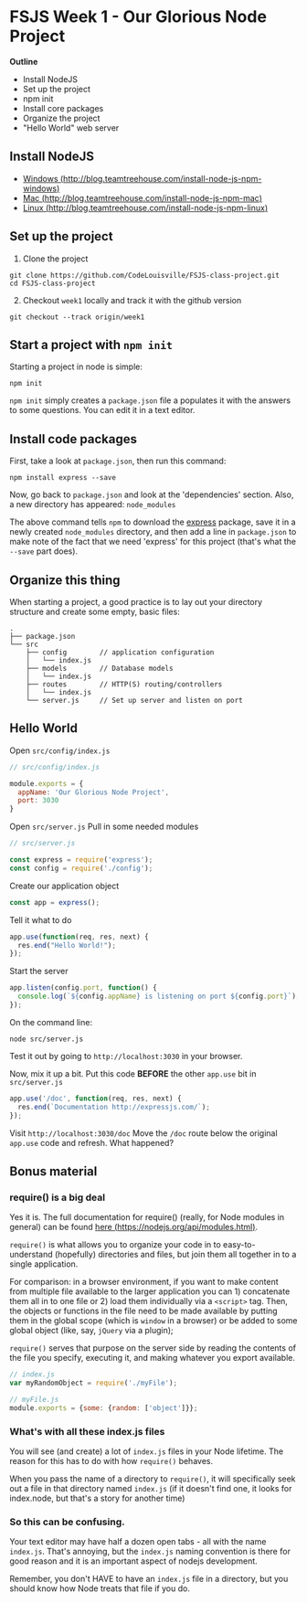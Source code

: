 # FSJS Week 1 - Our Glorious Node Project

**Outline**

* Install NodeJS
* Set up the project
* npm init
* Install core packages
* Organize the project
* "Hello World" web server

## Install NodeJS

- [Windows (http://blog.teamtreehouse.com/install-node-js-npm-windows)](http://blog.teamtreehouse.com/install-node-js-npm-windows)
- [Mac (http://blog.teamtreehouse.com/install-node-js-npm-mac)](http://blog.teamtreehouse.com/install-node-js-npm-mac)
- [Linux (http://blog.teamtreehouse.com/install-node-js-npm-linux)](http://blog.teamtreehouse.com/install-node-js-npm-linux)

## Set up the project
1. Clone the project
```
git clone https://github.com/CodeLouisville/FSJS-class-project.git
cd FSJS-class-project
```

2. Checkout `week1` locally and track it with the github version
```
git checkout --track origin/week1
```

## Start a project with `npm init`

Starting a project in node is simple:
```
npm init
```

`npm init` simply creates a `package.json` file a populates it with the answers to some questions.  You can edit it in a text editor.


## Install code packages

First, take a look at `package.json`, then run this command:
```
npm install express --save
```

Now, go back to `package.json` and look at the 'dependencies' section.
Also, a new directory has appeared: `node_modules`

The above command tells `npm` to download the [express](https://expressjs.com/) package, save it in a newly created `node_modules` directory, and then add a line in `package.json` to make note of the fact that we need 'express' for this project (that's what the `--save` part does).


## Organize this thing

When starting a project, a good practice is to lay out your directory structure and create some empty, basic files:
```
.
├── package.json
└── src
    ├── config        // application configuration
    │   └── index.js
    ├── models        // Database models
    │   └── index.js
    ├── routes        // HTTP(S) routing/controllers
    │   └── index.js
    └── server.js     // Set up server and listen on port
```

## Hello World

Open `src/config/index.js`
```javascript
// src/config/index.js

module.exports = {
  appName: 'Our Glorious Node Project',
  port: 3030
}
```

Open `src/server.js`
Pull in some needed modules
```javascript
// src/server.js

const express = require('express');
const config = require('./config');
```

Create our application object
```javascript
const app = express();
```

Tell it what to do
```javascript
app.use(function(req, res, next) {
  res.end("Hello World!");
});
```

Start the server
```javascript
app.listen(config.port, function() {
  console.log(`${config.appName} is listening on port ${config.port}`);
});
```

On the command line:
```
node src/server.js
```


Test it out by going to `http://localhost:3030` in your browser.

Now, mix it up a bit.  Put this code **BEFORE** the other `app.use` bit in `src/server.js`
```javascript
app.use('/doc', function(req, res, next) {
  res.end(`Documentation http://expressjs.com/`);
});
```

Visit `http://localhost:3030/doc`
Move the `/doc` route below the original `app.use` code and refresh.  What happened?

## Bonus material

### require() is a big deal
Yes it is.  The full documentation for require() (really, for Node modules in general) can be found [here (https://nodejs.org/api/modules.html)](https://nodejs.org/api/modules.html).

`require()` is what allows you to organize your code in to easy-to-understand (hopefully) directories and files, but join them all together in to a single application.

For comparison: in a browser environment, if you want to make content from multiple file available to the larger application you can 1) concatenate them all in to one file or 2) load them individually via a `<script>` tag.  Then, the objects or functions in the file need to be made available by putting them in the global scope (which is `window` in a browser) or be added to some global object (like, say, `jQuery` via a plugin);

`require()` serves that purpose on the server side by reading the contents of the file you specify, executing it, and making whatever you export available.
```javascript
// index.js
var myRandomObject = require('./myFile');

// myFile.js
module.exports = {some: {random: ['object']}};
```

### What's with all these index.js files
You will see (and create) a lot of `index.js` files in your Node lifetime.  The reason for this has to do with how `require()` behaves.

When you pass the name of a directory to `require()`, it will specifically seek out a file in that directory named `index.js` (if it doesn't find one, it looks for index.node, but that's a story for another time)


### So this can be confusing.
Your text editor may have half a dozen open tabs - all with the name `index.js`. That's annoying, but the `index.js` naming convention is there for good reason and it is an important aspect of nodejs development.

Remember, you don't HAVE to have an `index.js` file in a directory, but you should know how Node treats that file if you do.
